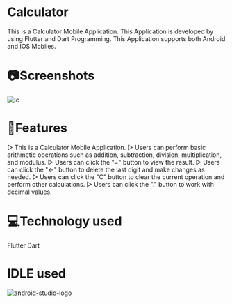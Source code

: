 # Calculator
This is a Calculator Mobile Application. This Application is developed by using Flutter and Dart Programming. This Application supports both Android and IOS Mobiles. 

# 📷Screenshots
![ic](https://github.com/Naveen-Chandrasekaran/CalculatorApp/assets/114243437/8cb1d6ce-9379-4f7d-8459-278715719a6d)


# 📝Features
▷ This is a Calculator Mobile Application.
▷ Users can perform basic arithmetic operations such as addition, subtraction, division, multiplication, and modulus.
▷ Users can click the "=" button to view the result.
▷ Users can click the "<-" button to delete the last digit and make changes as needed.
▷ Users can click the "C" button to clear the current operation and perform other calculations.
▷ Users can click the "." button to work with decimal values.

# 💻Technology used
Flutter
Dart

# IDLE used
![android-studio-logo](https://github.com/Naveen-Chandrasekaran/QuizApp/assets/114243437/b3877bfd-91af-4b2e-95d7-5b0256a234f6)



